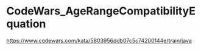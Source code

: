 # CodeWars_AgeRangeCompatibilityEquation

https://www.codewars.com/kata/5803956ddb07c5c74200144e/train/java
